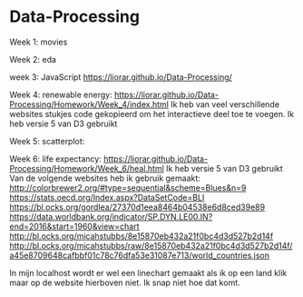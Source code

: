 # Data-Processing
Week 1: movies

Week 2: eda

week 3: JavaScript
https://liorar.github.io/Data-Processing/

Week 4: renewable energy:
https://liorar.github.io/Data-Processing/Homework/Week_4/index.html
Ik heb van veel verschillende websites stukjes code gekopieerd om het interactieve deel toe te voegen.
Ik heb versie 5 van D3 gebruikt

Week 5: scatterplot:

Week 6: life expectancy:
https://liorar.github.io/Data-Processing/Homework/Week_6/heal.html
Ik heb versie 5 van D3 gebruikt
Van de volgende websites heb ik gebruik gemaakt:
http://colorbrewer2.org/#type=sequential&scheme=Blues&n=9
https://stats.oecd.org/Index.aspx?DataSetCode=BLI
https://bl.ocks.org/gordlea/27370d1eea8464b04538e6d8ced39e89
https://data.worldbank.org/indicator/SP.DYN.LE00.IN?end=2016&start=1960&view=chart
http://bl.ocks.org/micahstubbs/8e15870eb432a21f0bc4d3d527b2d14f
http://bl.ocks.org/micahstubbs/raw/8e15870eb432a21f0bc4d3d527b2d14f/a45e8709648cafbbf01c78c76dfa53e31087e713/world_countries.json

In mijn localhost wordt er wel een linechart gemaakt als ik op een land klik maar op de website hierboven niet. Ik snap niet hoe dat komt. 
